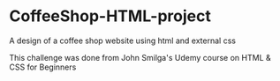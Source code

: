 # CoffeeShop-HTML-project
A design of a coffee shop website using html and external css

This challenge was done from John Smilga's Udemy course on HTML & CSS for Beginners